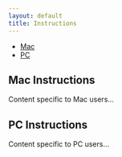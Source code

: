 ```yaml
---
layout: default
title: Instructions
---
```


<ul class="nav nav-tabs" id="myTab" role="tablist">
  <li class="nav-item">
    <a class="nav-link active" id="mac-tab" data-toggle="tab" href="#mac" role="tab" aria-controls="mac" aria-selected="true">Mac</a>
  </li>
  <li class="nav-item">
    <a class="nav-link" id="pc-tab" data-toggle="tab" href="#pc" role="tab" aria-controls="pc" aria-selected="false">PC</a>
  </li>
</ul>
<div class="tab-content" id="myTabContent">
  <div class="tab-pane fade show active" id="mac" role="tabpanel" aria-labelledby="mac-tab">
    <h2>Mac Instructions</h2>
    <p>Content specific to Mac users...</p>
  </div>
  <div class="tab-pane fade" id="pc" role="tabpanel" aria-labelledby="pc-tab">
    <h2>PC Instructions</h2>
    <p>Content specific to PC users...</p>
  </div>
</div>
